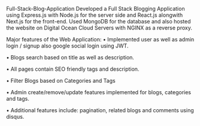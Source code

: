 Full-Stack-Blog-Application
Developed a Full Stack Blogging Application using Express.js with Node.js for the server side and React.js alongwith Next.js for the front-end. Used MongoDB for the database and also hosted the website on Digital Ocean Cloud Servers with NGINX as a reverse proxy.

Major features of the Web Application:
• Implemented user as well as admin login / signup also google social login using JWT.

• Blogs search based on title as well as description.

• All pages contain SEO friendly tags and description.

• Filter Blogs based on Categories and Tags

• Admin create/remove/update features implemented for blogs, categories and tags.

• Additional features include: pagination, related blogs and comments using disqus.
